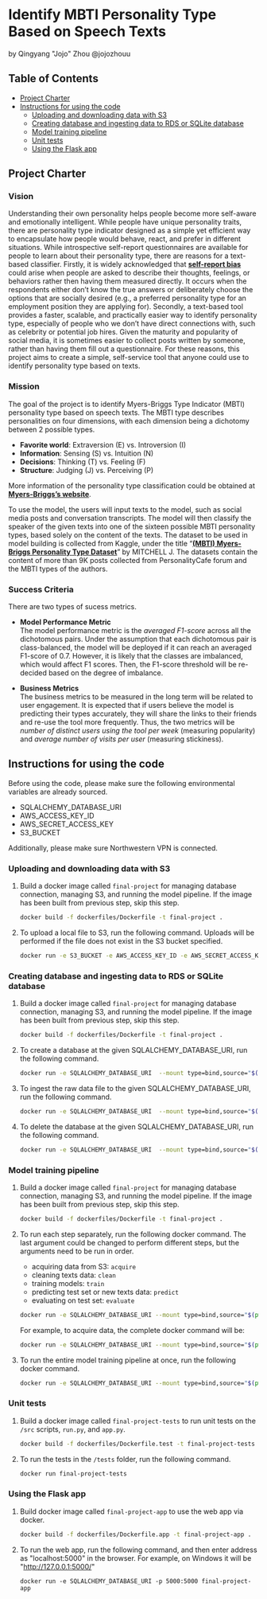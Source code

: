 # Identify MBTI Personality Type Based on Speech Texts

by Qingyang "Jojo" Zhou @jojozhouu

## Table of Contents

- [Project Charter](#Project-Charter)
- [Instructions for using the code](#Instructions-for-using-the-code)
  - [Uploading and downloading data with S3](#Uploading-and-downloading-data-with-S3)
  - [Creating database and ingesting data to RDS or SQLite database](#Creating-database-and-ingesting-data-to-RDS-or-SQLite-database)
  - [Model training pipeline](#Model-training-pipeline)
  - [Unit tests](#Unit-tests)
  - [Using the Flask app](#Using-the-Flask-app)

## Project Charter

### Vision

Understanding their own personality helps people become more self-aware and emotionally intelligent. While people have unique personality traits, there are personality type indicator designed as a simple yet efficient way to encapsulate how people would behave, react, and prefer in different situations. While introspective self-report questionnaires are available for people to learn about their personality type, there are reasons for a text-based classifier. Firstly, it is widely acknowledged that [**self-report bias**](https://dictionary.apa.org/self-report-bias) could arise when people are asked to describe their thoughts, feelings, or behaviors rather then having them measured directly. It occurs when the respondents either don’t know the true answers or deliberately choose the options that are socially desired (e.g., a preferred personality type for an employment position they are applying for). Secondly, a text-based tool provides a faster, scalable, and practically easier way to identify personality type, especially of people who we don’t have direct connections with, such as celebrity or potential job hires. Given the maturity and popularity of social media, it is sometimes easier to collect posts written by someone, rather than having them fill out a questionnaire. For these reasons, this project aims to create a simple, self-service tool that anyone could use to identify personality type based on texts.

### Mission

The goal of the project is to identify Myers-Briggs Type Indicator (MBTI) personality type based on speech texts. The MBTI type describes personalities on four dimensions, with each dimension being a dichotomy between 2 possible types.

- **Favorite world**: Extraversion (E) vs. Introversion (I)
- **Information**: Sensing (S) vs. Intuition (N)
- **Decisions**: Thinking (T) vs. Feeling (F)
- **Structure**: Judging (J) vs. Perceiving (P)

More information of the personality type classification could be obtained at [**Myers-Briggs’s website**](https://www.myersbriggs.org/my-mbti-personality-type/mbti-basics/).

To use the model, the users will input texts to the model, such as social media posts and conversation transcripts. The model will then classify the speaker of the given texts into one of the sixteen possible MBTI personality types, based solely on the content of the texts. The dataset to be used in model building is collected from Kaggle, under the title “[**(MBTI) Myers-Briggs Personality Type Dataset**](https://www.kaggle.com/datasets/datasnaek/mbti-type)” by MITCHELL J. The datasets contain the content of more than 9K posts collected from PersonalityCafe forum and the MBTI types of the authors.

### Success Criteria

There are two types of sucess metrics.

- **Model Performance Metric** \
  The model performance metric is the _averaged F1-score_ across all the dichotomous pairs. Under the assumption that each dichotomous pair is class-balanced, the model will be deployed if it can reach an averaged F1-score of 0.7. However, it is likely that the classes are imbalanced, which would affect F1 scores. Then, the F1-score threshold will be re-decided based on the degree of imbalance.

- **Business Metrics** \
  The business metrics to be measured in the long term will be related to user engagement. It is expected that if users believe the model is predicting their types accurately, they will share the links to their friends and re-use the tool more frequently. Thus, the two metrics will be _number of distinct users using the tool per week_ (measuring popularity) and _average number of visits per user_ (measuring stickiness).


## Instructions for using the code

Before using the code, please make sure the following environmental variables are already sourced.
- SQLALCHEMY_DATABASE_URI
- AWS_ACCESS_KEY_ID
- AWS_SECRET_ACCESS_KEY
- S3_BUCKET
 
Additionally, please make sure Northwestern VPN is connected.

### Uploading and downloading data with S3
1. Build a docker image called `final-project` for managing database connection, managing S3, and running the model pipeline. If the image has been built from previous step, skip this step.

   ```bash
   docker build -f dockerfiles/Dockerfile -t final-project .
   ```
2. To upload a local file to S3, run the following command. Uploads will be performed if the file does not exist in the S3 bucket specified.

   ```bash
   docker run -e S3_BUCKET -e AWS_ACCESS_KEY_ID -e AWS_SECRET_ACCESS_KEY --mount type=bind,source="$(pwd)"/,target=/app/ final-project run.py manage_s3 upload_data
   ```

### Creating database and ingesting data to RDS or SQLite database
1. Build a docker image called `final-project` for managing database connection, managing S3, and running the model pipeline. If the image has been built from previous step, skip this step.

   ```bash
   docker build -f dockerfiles/Dockerfile -t final-project .
   ```
2. To create a database at the given SQLALCHEMY_DATABASE_URI, run the following command.
   
   ```bash
   docker run -e SQLALCHEMY_DATABASE_URI  --mount type=bind,source="$(pwd)"/,target=/app/ final-project run.py manage_rds create_db
   ```
3. To ingest the raw data file to the given SQLALCHEMY_DATABASE_URI, run the following command.

   ```bash
   docker run -e SQLALCHEMY_DATABASE_URI  --mount type=bind,source="$(pwd)"/,target=/app/ final-project run.py manage_rds ingest_data
   ```
4. To delete the database at the given SQLALCHEMY_DATABASE_URI, run the following command.
   
   ```bash
   docker run -e SQLALCHEMY_DATABASE_URI  --mount type=bind,source="$(pwd)"/,target=/app/ final-project run.py manage_rds delete_db
   ```

### Model training pipeline

1. Build a docker image called `final-project` for managing database connection, managing S3, and running the model pipeline. If the image has been built from previous step, skip this step.

   ```bash
   docker build -f dockerfiles/Dockerfile -t final-project .
   ```

2. To run each step separately, run the following docker command. The last argument could be changed to perform different steps, but the arguments need to be run in order.
    - acquiring data from S3: `acquire`
    - cleaning texts data: `clean`
    - training models: `train`
    - predicting test set or new texts data: `predict`
    - evaluating on test set: `evaluate`
 
   ```bash
   docker run -e SQLALCHEMY_DATABASE_URI --mount type=bind,source="$(pwd)"/data,target=/app/data final-project model <step>
   ```
   
   For example, to acquire data, the complete docker command will be:
   ```bash
   docker run -e SQLALCHEMY_DATABASE_URI --mount type=bind,source="$(pwd)"/data,target=/app/data final-project model acquire
   ```

3. To run the entire model training pipeline at once, run the following docker command.
    
   ```bash
   docker run -e SQLALCHEMY_DATABASE_URI --mount type=bind,source="$(pwd)"/data,target=/app/data final-project model all
   ```

### Unit tests

1. Build a docker image called `final-project-tests` to run unit tests on the `/src` scripts, `run.py`, and `app.py`.
    
    ```bash
    docker build -f dockerfiles/Dockerfile.test -t final-project-tests .
    ```
2. To run the tests in the `/tests` folder, run the following command.

    ```bash
    docker run final-project-tests
    ```

### Using the Flask app

1. Build docker image called `final-project-app` to use the web app via docker.
    
    ```bash
    docker build -f dockerfiles/Dockerfile.app -t final-project-app .
    ```
2. To run the web app, run the following command, and then enter address as "localhost:5000" in the browser. For example, on Windows it will be "http://127.0.0.1:5000/"

    ```
    docker run -e SQLALCHEMY_DATABASE_URI -p 5000:5000 final-project-app
    ```

